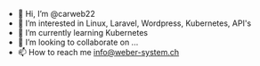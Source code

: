 - 👋 Hi, I’m @carweb22
- 👀 I’m interested in Linux, Laravel, Wordpress, Kubernetes, API's
- 🌱 I’m currently learning Kubernetes
- 💞️ I’m looking to collaborate on ...
- 📫 How to reach me info@weber-system.ch

<!---
carweb22/carweb22 is a ✨ special ✨ repository because its `README.md` (this file) appears on your GitHub profile.
You can click the Preview link to take a look at your changes.
--->
